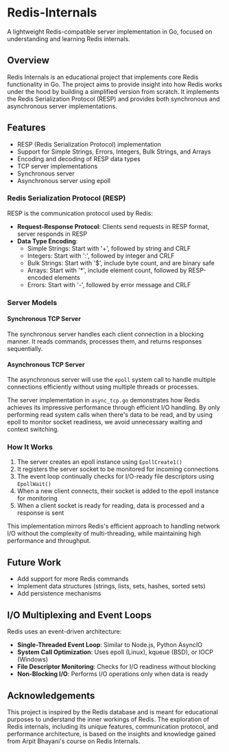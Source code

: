 # Redis-Internals

A lightweight Redis-compatible server implementation in Go, focused on understanding and learning Redis internals.

## Overview

Redis Internals is an educational project that implements core Redis functionality in Go. The project aims to provide insight into how Redis works under the hood by building a simplified version from scratch. It implements the Redis Serialization Protocol (RESP) and provides both synchronous and asynchronous server implementations.

## Features

- RESP (Redis Serialization Protocol) implementation
- Support for Simple Strings, Errors, Integers, Bulk Strings, and Arrays
- Encoding and decoding of RESP data types
- TCP server implementations
- Synchronous server
- Asynchronous server using epoll

### Redis Serialization Protocol (RESP)

RESP is the communication protocol used by Redis:

- **Request-Response Protocol**: Clients send requests in RESP format, server responds in RESP
- **Data Type Encoding**:
  - Simple Strings: Start with '+', followed by string and CRLF
  - Integers: Start with ':', followed by integer and CRLF
  - Bulk Strings: Start with '$', include byte count, and are binary safe
  - Arrays: Start with '*', include element count, followed by RESP-encoded elements
  - Errors: Start with '-', followed by error message and CRLF

### Server Models

#### Synchronous TCP Server

The synchronous server handles each client connection in a blocking manner. It reads commands, processes them, and returns responses sequentially.

#### Asynchronous TCP Server

The asynchronous server will use the `epoll` system call to handle multiple connections efficiently without using multiple threads or processes.

The server implementation in `async_tcp.go` demonstrates how Redis achieves its impressive performance through efficient I/O handling. By only performing read system calls when there's data to be read, and by using epoll to monitor socket readiness, we avoid unnecessary waiting and context switching.

### How It Works

1. The server creates an epoll instance using `EpollCreate1()`
2. It registers the server socket to be monitored for incoming connections
3. The event loop continually checks for I/O-ready file descriptors using `EpollWait()`
4. When a new client connects, their socket is added to the epoll instance for monitoring
5. When a client socket is ready for reading, data is processed and a response is sent

This implementation mirrors Redis's efficient approach to handling network I/O without the complexity of multi-threading, while maintaining high performance and throughput.

## Future Work

* Add support for more Redis commands
* Implement data structures (strings, lists, sets, hashes, sorted sets)
* Add persistence mechanisms

## I/O Multiplexing and Event Loops

Redis uses an event-driven architecture:

- **Single-Threaded Event Loop**: Similar to Node.js, Python AsyncIO
- **System Call Optimization**: Uses epoll (Linux), kqueue (BSD), or IOCP (Windows)
- **File Descriptor Monitoring**: Checks for I/O readiness without blocking
- **Non-Blocking I/O**: Performs I/O operations only when data is ready

## Acknowledgements

This project is inspired by the Redis database and is meant for educational purposes to understand the inner workings of Redis. The exploration of Redis internals, including its unique features, communication protocol, and performance architecture, is based on the insights and knowledge gained from Arpit Bhayani's course on Redis Internals.
